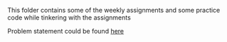 This folder contains some of the weekly assignments and some practice code while tinkering with the assignments

Problem statement could be found [here]

[here]: https://thundering-leech-b51.notion.site/SoC-Video-Super-Resolution-6c14a437d16f4890a3b41c8f8b6d79ea
